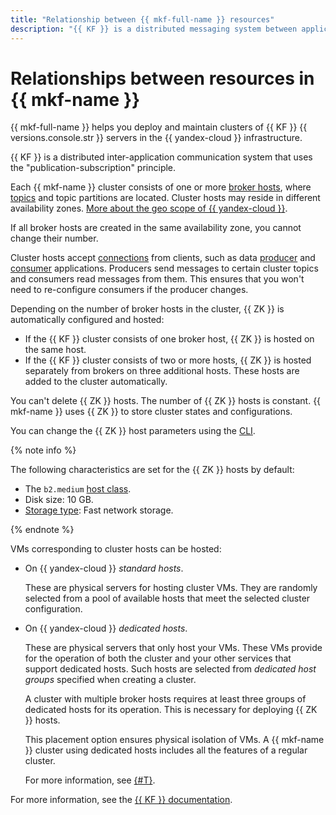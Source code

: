 ```yaml
---
title: "Relationship between {{ mkf-full-name }} resources"
description: "{{ KF }} is a distributed messaging system between applications on a publish-subscribe basis. The {{ mkf-full-name }} service helps you deploy and maintain {{ KF }} 2.8, 3.0, and 3.1 server clusters in the {{ yandex-cloud }} infrastructure. Each {{ mkf-name }} cluster consists of one or more broker hosts that host topics and their sections."
---
```


# Relationships between resources in {{ mkf-name }}

{{ mkf-full-name }} helps you deploy and maintain clusters of {{ KF }} {{ versions.console.str }} servers in the {{ yandex-cloud }} infrastructure.

{{ KF }} is a distributed inter-application communication system that uses the "publication-subscription" principle.

Each {{ mkf-name }} cluster consists of one or more [broker hosts](brokers.md), where [topics](topics.md) and topic partitions are located. Cluster hosts may reside in different availability zones. [More about the geo scope of {{ yandex-cloud }}](../../overview/concepts/geo-scope.md).

If all broker hosts are created in the same availability zone, you cannot change their number.


Cluster hosts accept [connections](../operations/connect.md) from clients, such as data [producer](producers-consumers.md) and [consumer](producers-consumers.md) applications. Producers send messages to certain cluster topics and consumers read messages from them. This ensures that you won't need to re-configure consumers if the producer changes.

Depending on the number of broker hosts in the cluster, {{ ZK }} is automatically configured and hosted:

* If the {{ KF }} cluster consists of one broker host, {{ ZK }} is hosted on the same host.
* If the {{ KF }} cluster consists of two or more hosts, {{ ZK }} is hosted separately from brokers on three additional hosts. These hosts are added to the cluster automatically.

You can't delete {{ ZK }} hosts. The number of {{ ZK }} hosts is constant. {{ mkf-name }} uses {{ ZK }} to store cluster states and configurations.


You can change the {{ ZK }} host parameters using the [CLI](../operations/cluster-update.md).

{% note info %}

The following characteristics are set for the {{ ZK }} hosts by default:

* The `b2.medium` [host class](instance-types.md).
* Disk size: 10 GB.
* [Storage type](storage.md): Fast network storage.

{% endnote %}

VMs corresponding to cluster hosts can be hosted:
* On {{ yandex-cloud }} *standard hosts*.

   These are physical servers for hosting cluster VMs. They are randomly selected from a pool of available hosts that meet the selected cluster configuration.


* On {{ yandex-cloud }} *dedicated hosts*.

   These are physical servers that only host your VMs. These VMs provide for the operation of both the cluster and your other services that support dedicated hosts. Such hosts are selected from *dedicated host groups* specified when creating a cluster.

   A cluster with multiple broker hosts requires at least three groups of dedicated hosts for its operation. This is necessary for deploying {{ ZK }} hosts.

   This placement option ensures physical isolation of VMs. A {{ mkf-name }} cluster using dedicated hosts includes all the features of a regular cluster.

   For more information, see [{#T}](../../compute/concepts/dedicated-host.md).


For more information, see the [{{ KF }} documentation](https://kafka.apache.org/intro).
